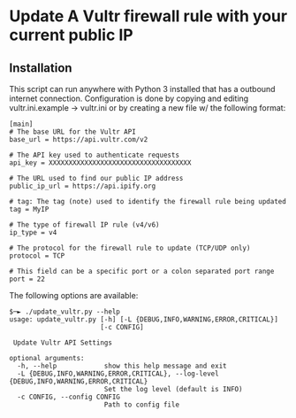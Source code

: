 # Update A Vultr firewall rule with your current public IP

## Installation
This script can run anywhere with Python 3 installed that has a outbound internet connection. Configuration 
is done by copying and editing vultr.ini.example -> vultr.ini or by creating a new file w/ the following format:
```
[main]
# The base URL for the Vultr API
base_url = https://api.vultr.com/v2

# The API key used to authenticate requests
api_key = XXXXXXXXXXXXXXXXXXXXXXXXXXXXXXXXXXXX

# The URL used to find our public IP address
public_ip_url = https://api.ipify.org

# tag: The tag (note) used to identify the firewall rule being updated
tag = MyIP

# The type of firewall IP rule (v4/v6)
ip_type = v4

# The protocol for the firewall rule to update (TCP/UDP only)
protocol = TCP

# This field can be a specific port or a colon separated port range
port = 22
```

The following options are available:
```
$─► ./update_vultr.py --help
usage: update_vultr.py [-h] [-L {DEBUG,INFO,WARNING,ERROR,CRITICAL}]
                       [-c CONFIG]

 Update Vultr API Settings

optional arguments:
  -h, --help            show this help message and exit
  -L {DEBUG,INFO,WARNING,ERROR,CRITICAL}, --log-level {DEBUG,INFO,WARNING,ERROR,CRITICAL}
                        Set the log level (default is INFO)
  -c CONFIG, --config CONFIG
                        Path to config file

```

